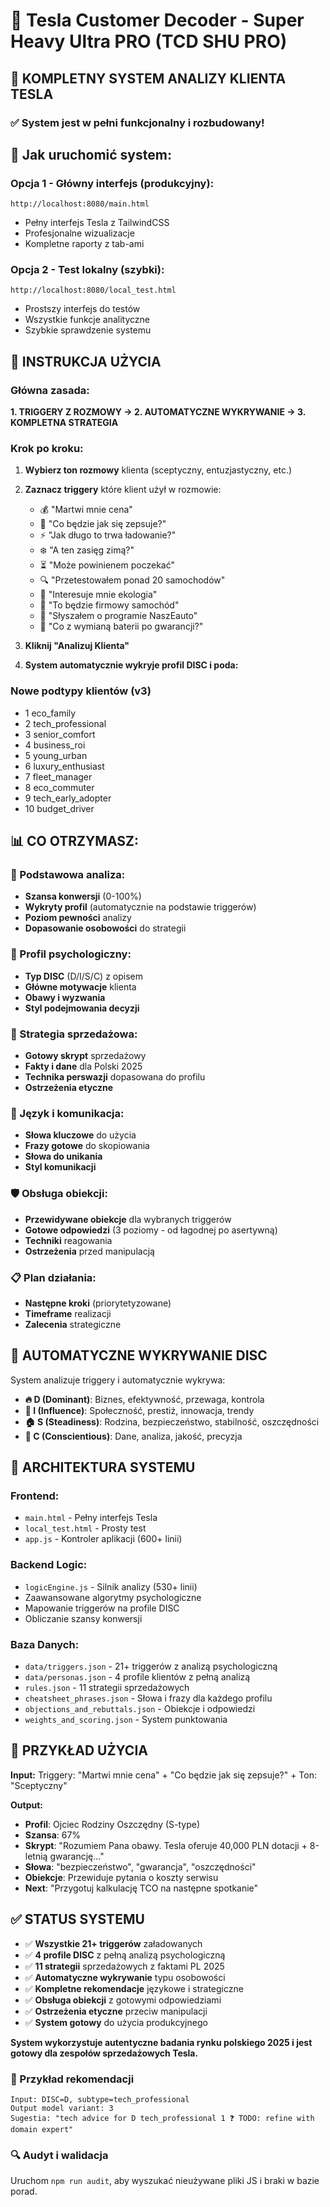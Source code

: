 # 🧠 Tesla Customer Decoder - Super Heavy Ultra PRO (TCD SHU PRO)

## 🎯 KOMPLETNY SYSTEM ANALIZY KLIENTA TESLA

### ✅ **System jest w pełni funkcjonalny i rozbudowany!**

## 🚀 **Jak uruchomić system:**

### **Opcja 1 - Główny interfejs (produkcyjny):**
```
http://localhost:8080/main.html
```
- Pełny interfejs Tesla z TailwindCSS
- Profesjonalne wizualizacje
- Kompletne raporty z tab-ami

### **Opcja 2 - Test lokalny (szybki):**
```
http://localhost:8080/local_test.html  
```
- Prostszy interfejs do testów
- Wszystkie funkcje analityczne
- Szybkie sprawdzenie systemu

## 🎯 **INSTRUKCJA UŻYCIA**

### **Główna zasada:**
**1. TRIGGERY Z ROZMOWY → 2. AUTOMATYCZNE WYKRYWANIE → 3. KOMPLETNA STRATEGIA**

### **Krok po kroku:**

1. **Wybierz ton rozmowy** klienta (sceptyczny, entuzjastyczny, etc.)

2. **Zaznacz triggery** które klient użył w rozmowie:
   - 💰 "Martwi mnie cena" 
   - 🔧 "Co będzie jak się zepsuje?"
   - ⚡ "Jak długo to trwa ładowanie?"
   - ❄️ "A ten zasięg zimą?"
   - ⏳ "Może powinienem poczekać"
   - 🔍 "Przetestowałem ponad 20 samochodów"
   - 🌱 "Interesuje mnie ekologia"
   - 🏢 "To będzie firmowy samochód"
   - 🎯 "Słyszałem o programie NaszEauto"
   - 🔋 "Co z wymianą baterii po gwarancji?"

3. **Kliknij "Analizuj Klienta"**

4. **System automatycznie wykryje profil DISC i poda:**

### **Nowe podtypy klientów (v3)**
- 1 eco_family
- 2 tech_professional
- 3 senior_comfort
- 4 business_roi
- 5 young_urban
- 6 luxury_enthusiast
- 7 fleet_manager
- 8 eco_commuter
- 9 tech_early_adopter
- 10 budget_driver

## 📊 **CO OTRZYMASZ:**

### **🎯 Podstawowa analiza:**
- **Szansa konwersji** (0-100%)
- **Wykryty profil** (automatycznie na podstawie triggerów)
- **Poziom pewności** analizy
- **Dopasowanie osobowości** do strategii

### **🧠 Profil psychologiczny:**
- **Typ DISC** (D/I/S/C) z opisem
- **Główne motywacje** klienta
- **Obawy i wyzwania**
- **Styl podejmowania decyzji**

### **🚀 Strategia sprzedażowa:**
- **Gotowy skrypt** sprzedażowy
- **Fakty i dane** dla Polski 2025
- **Technika perswazji** dopasowana do profilu
- **Ostrzeżenia etyczne**

### **💬 Język i komunikacja:**
- **Słowa kluczowe** do użycia
- **Frazy gotowe** do skopiowania
- **Słowa do unikania**
- **Styl komunikacji**

### **🛡️ Obsługa obiekcji:**
- **Przewidywane obiekcje** dla wybranych triggerów
- **Gotowe odpowiedzi** (3 poziomy - od łagodnej po asertywną)
- **Techniki** reagowania
- **Ostrzeżenia** przed manipulacją

### **📋 Plan działania:**
- **Następne kroki** (priorytetyzowane)
- **Timeframe** realizacji
- **Zalecenia** strategiczne

## 🧠 **AUTOMATYCZNE WYKRYWANIE DISC**

System analizuje triggery i automatycznie wykrywa:

- **🔥 D (Dominant)**: Biznes, efektywność, przewaga, kontrola
- **🌟 I (Influence)**: Społeczność, prestiż, innowacja, trendy  
- **🏠 S (Steadiness)**: Rodzina, bezpieczeństwo, stabilność, oszczędności
- **🔬 C (Conscientious)**: Dane, analiza, jakość, precyzja

## 📁 **ARCHITEKTURA SYSTEMU**

### **Frontend:**
- `main.html` - Pełny interfejs Tesla
- `local_test.html` - Prosty test
- `app.js` - Kontroler aplikacji (600+ linii)

### **Backend Logic:**
- `logicEngine.js` - Silnik analizy (530+ linii)
- Zaawansowane algorytmy psychologiczne
- Mapowanie triggerów na profile DISC
- Obliczanie szansy konwersji

### **Baza Danych:**
- `data/triggers.json` - 21+ triggerów z analizą psychologiczną
- `data/personas.json` - 4 profile klientów z pełną analizą
- `rules.json` - 11 strategii sprzedażowych
- `cheatsheet_phrases.json` - Słowa i frazy dla każdego profilu
- `objections_and_rebuttals.json` - Obiekcje i odpowiedzi
- `weights_and_scoring.json` - System punktowania

## 🎯 **PRZYKŁAD UŻYCIA**

**Input:** Triggery: "Martwi mnie cena" + "Co będzie jak się zepsuje?" + Ton: "Sceptyczny"

**Output:**
- **Profil**: Ojciec Rodziny Oszczędny (S-type) 
- **Szansa**: 67%
- **Skrypt**: "Rozumiem Pana obawy. Tesla oferuje 40,000 PLN dotacji + 8-letnią gwarancję..."
- **Słowa**: "bezpieczeństwo", "gwarancja", "oszczędności"
- **Obiekcje**: Przewiduje pytania o koszty serwisu
- **Next**: "Przygotuj kalkulację TCO na następne spotkanie"

## ✅ **STATUS SYSTEMU**

- ✅ **Wszystkie 21+ triggerów** załadowanych
- ✅ **4 profile DISC** z pełną analizą psychologiczną  
- ✅ **11 strategii** sprzedażowych z faktami PL 2025
- ✅ **Automatyczne wykrywanie** typu osobowości
- ✅ **Kompletne rekomendacje** językowe i strategiczne
- ✅ **Obsługa obiekcji** z gotowymi odpowiedziami
- ✅ **Ostrzeżenia etyczne** przeciw manipulacji
- ✅ **System gotowy** do użycia produkcyjnego

**System wykorzystuje autentyczne badania rynku polskiego 2025 i jest gotowy dla zespołów sprzedażowych Tesla.**

### 📌 Przykład rekomendacji
```
Input: DISC=D, subtype=tech_professional
Output model variant: 3
Sugestia: "tech advice for D tech_professional 1 ❓ TODO: refine with domain expert"
```

### 🔍 Audyt i walidacja
Uruchom `npm run audit`, aby wyszukać nieużywane pliki JS i braki w bazie porad.